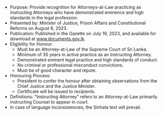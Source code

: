 - Purpose: Provide recognition for Attorneys-at-Law practicing as Instructing Attorneys who have demonstrated eminence and high standards in the legal profession.
- Presented by: Minister of Justice, Prison Affairs and Constitutional Reforms on August 8, 2023.
- Publication: Published in the Gazette on July 19, 2023, and available for download at www.documents.gov.lk.
- Eligibility for Honour:
  - Must be an Attorney-at-Law of the Supreme Court of Sri Lanka.
  - Minimum of 35 years in active practice as an Instructing Attorney.
  - Demonstrated eminent legal practice and high standards of conduct.
  - No criminal or professional misconduct convictions.
  - Must be of good character and repute.
- Honouring Process: 
  - President to confer the honour after obtaining observations from the Chief Justice and the Justice Minister.
  - Certificate will be issued to recipients.
- Definitions: "Instructing Attorney" refers to an Attorney-at-Law primarily instructing Counsel to appear in court.
- In case of language inconsistencies, the Sinhala text will prevail.